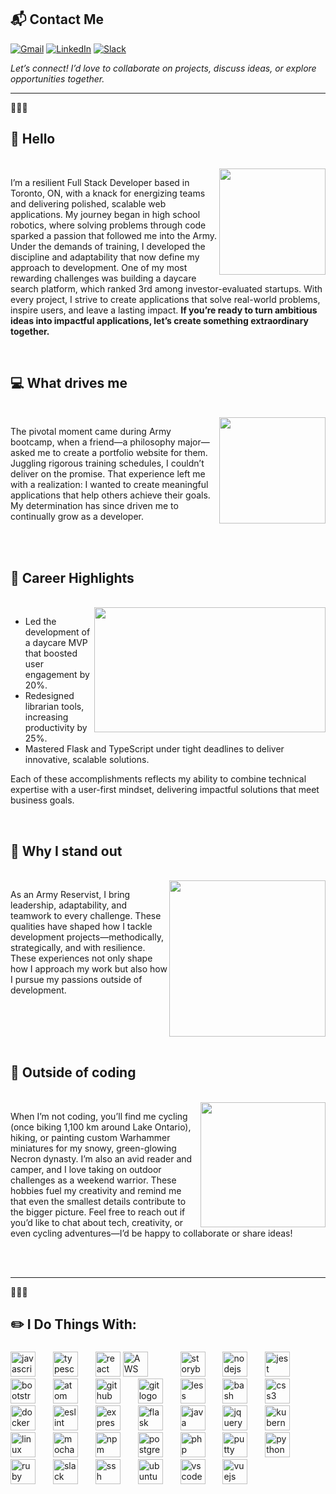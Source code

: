 ## 📬 **Contact Me**  

[![Gmail](https://img.shields.io/badge/Email-D14836?style=flat-square&logo=gmail&logoColor=white)](mailto:edsDbug@gmail.com)
[![LinkedIn](https://img.shields.io/badge/LinkedIn-0077B5?style=flat-square&logo=linkedin&logoColor=white)](https://linkedin.com/in/edgar-leung)
[![Slack](https://img.shields.io/badge/Slack-4A154B?style=flat-square&logo=slack&logoColor=white)](https://internetarchive.slack.com/team/U04CQHU6TNH)  

*Let’s connect! I’d love to collaborate on projects, discuss ideas, or explore opportunities together.*


---

🚀🚀🚀


## 👋 **Hello**
<br>
<img align="right" height="170" src="https://upload.wikimedia.org/wikipedia/commons/thumb/a/a8/CC_2022-06-18_193-Pano_%28cropped%29_01.jpg/1024px-CC_2022-06-18_193-Pano_%28cropped%29_01.jpg" />

<p align="left">
I’m a resilient Full Stack Developer based in Toronto, ON, with a knack for energizing teams and delivering polished, scalable web applications. My journey began in high school robotics, where solving problems through code sparked a passion that followed me into the Army. Under the demands of training, I developed the discipline and adaptability that now define my approach to development. One of my most rewarding challenges was building a daycare search platform, which ranked 3rd among investor-evaluated startups. With every project, I strive to create applications that solve real-world problems, inspire users, and leave a lasting impact. <strong>If you’re ready to turn ambitious ideas into impactful applications, let’s create something extraordinary together.</strong>
</p>
<br>

## 💻 **What drives me**
<br>
<img align="right" height="170" src="https://media.licdn.com/dms/image/v2/D4D12AQH7p3t4DT8LKg/article-cover_image-shrink_720_1280/article-cover_image-shrink_720_1280/0/1686832380307?e=1737590400&v=beta&t=yBcGbg2N7dPfXkP0XxNoCM0YdyPF8yRCg5eslXe0b4k" />

<p align="left">
The pivotal moment came during Army bootcamp, when a friend—a philosophy major—asked me to create a portfolio website for them. Juggling rigorous training schedules, I couldn’t deliver on the promise. That experience left me with a realization: I wanted to create meaningful applications that help others achieve their goals. My determination has since driven me to continually grow as a developer.
</p>
<br><br>

## 🌟 **Career Highlights**
<br>
<img align="right" width="370" height="200" src="https://trustytots.ca/logo/logo_blue.svg" />

<ul align="left">
  <li>Led the development of a daycare MVP that boosted user engagement by 20%.</li>
  <li>Redesigned librarian tools, increasing productivity by 25%.</li>
  <li>Mastered Flask and TypeScript under tight deadlines to deliver innovative, scalable solutions.</li>
</ul>
<p align="left">
Each of these accomplishments reflects my ability to combine technical expertise with a user-first mindset, delivering impactful solutions that meet business goals.
</p>
<br>


## 🎯 **Why I stand out**
<br>
<img align="right"  height="250" src="https://media.gettyimages.com/id/2163556089/photo/members-of-the-canadian-army-are-posing-for-photos-with-festival-goers-during-the-unionville.jpg?s=612x612&w=gi&k=20&c=ne7B89mIxmnIsqM2NNKOLZQMoKCVDvrLoCFuPGEMhp4=" />

<p align="left">
As an Army Reservist, I bring leadership, adaptability, and teamwork to every challenge. These qualities have shaped how I tackle development projects—methodically, strategically, and with resilience. These experiences not only shape how I approach my work but also how I pursue my passions outside of development.  
</p>
<br><br><br><br>

## 🚴 **Outside of coding**
<br>
<img align="right" height="200" src="https://girodilento.com/wp-content/uploads/2020/07/TCX_ADV_Pro_gallery01-1024x682.jpg" />

<p align="left">
When I’m not coding, you’ll find me cycling (once biking 1,100 km around Lake Ontario), hiking, or painting custom Warhammer miniatures for my snowy, green-glowing Necron dynasty. I’m also an avid reader and camper, and I love taking on outdoor challenges as a weekend warrior. These hobbies fuel my creativity and remind me that even the smallest details contribute to the bigger picture. Feel free to reach out if you’d like to chat about tech, creativity, or even cycling adventures—I’d be happy to collaborate or share ideas!
</p>
<br><br>

---

🚀🚀🚀



<h2 align="left">✏️ I Do Things With:</h2>

###

<div align="left">
  <img src="https://cdn.jsdelivr.net/gh/devicons/devicon/icons/javascript/javascript-original.svg" height="40" alt="javascript logo"  />
  <img width="20" />
  <img src="https://cdn.jsdelivr.net/gh/devicons/devicon/icons/typescript/typescript-original.svg" height="40" alt="typescript logo"  />
  <img width="20" />
  <img src="https://cdn.jsdelivr.net/gh/devicons/devicon/icons/react/react-original.svg" height="40" alt="react logo"  />
  <img src="https://upload.wikimedia.org/wikipedia/commons/9/93/Amazon_Web_Services_Logo.svg" height="40" alt="AWS logo" />
  <img width="20" />
  <img width="20" />
  <img src="https://cdn.jsdelivr.net/gh/devicons/devicon/icons/storybook/storybook-original.svg" height="40" alt="storybook logo"  />
  <img width="20" />
  <img src="https://cdn.jsdelivr.net/gh/devicons/devicon/icons/nodejs/nodejs-original.svg" height="40" alt="nodejs logo"  />
  <img width="20" />
  <img src="https://cdn.jsdelivr.net/gh/devicons/devicon/icons/jest/jest-plain.svg" height="40" alt="jest logo"  />
  <img width="20" />
  <img src="https://cdn.jsdelivr.net/gh/devicons/devicon/icons/bootstrap/bootstrap-original.svg" height="40" alt="bootstrap logo"  />
  <img width="20" />
  <img src="https://cdn.jsdelivr.net/gh/devicons/devicon/icons/atom/atom-original.svg" height="40" alt="atom logo"  />
  <img width="20" />
  <img src="https://cdn.jsdelivr.net/gh/devicons/devicon/icons/github/github-original.svg" height="40" alt="github logo"  />
  <img width="20" />
  <img src="https://cdn.jsdelivr.net/gh/devicons/devicon/icons/git/git-original.svg" height="40" alt="git logo"  />
  <img width="20" />
  <img src="https://cdn.jsdelivr.net/gh/devicons/devicon/icons/less/less-plain-wordmark.svg" height="40" alt="less logo"  />
  <img width="20" />
  <img src="https://cdn.jsdelivr.net/gh/devicons/devicon/icons/bash/bash-original.svg" height="40" alt="bash logo"  />
  <img width="20" />
  <img src="https://cdn.jsdelivr.net/gh/devicons/devicon/icons/css3/css3-original.svg" height="40" alt="css3 logo"  />
  <img width="20" />
  <img src="https://cdn.jsdelivr.net/gh/devicons/devicon/icons/docker/docker-original.svg" height="40" alt="docker logo"  />
  <img width="20" />
  <img src="https://cdn.jsdelivr.net/gh/devicons/devicon/icons/eslint/eslint-original.svg" height="40" alt="eslint logo"  />
  <img width="20" />
  <img src="https://cdn.jsdelivr.net/gh/devicons/devicon/icons/express/express-original.svg" height="40" alt="express logo"  />
  <img width="20" />
  <img src="https://cdn.jsdelivr.net/gh/devicons/devicon/icons/flask/flask-original.svg" height="40" alt="flask logo"  />
  <img width="20" />
  <img src="https://cdn.jsdelivr.net/gh/devicons/devicon/icons/java/java-original.svg" height="40" alt="java logo"  />
  <img width="20" />
  <img src="https://cdn.jsdelivr.net/gh/devicons/devicon/icons/jquery/jquery-original.svg" height="40" alt="jquery logo"  />
  <img width="20" />
  <img src="https://cdn.jsdelivr.net/gh/devicons/devicon/icons/kubernetes/kubernetes-plain.svg" height="40" alt="kubernetes logo"  />
  <img width="20" />
  <img src="https://cdn.jsdelivr.net/gh/devicons/devicon/icons/linux/linux-original.svg" height="40" alt="linux logo"  />
  <img width="20" />
  <img src="https://cdn.jsdelivr.net/gh/devicons/devicon/icons/mocha/mocha-plain.svg" height="40" alt="mocha logo"  />
  <img width="20" />
  <img src="https://cdn.jsdelivr.net/gh/devicons/devicon/icons/npm/npm-original-wordmark.svg" height="40" alt="npm logo"  />
  <img width="20" />
  <img src="https://cdn.jsdelivr.net/gh/devicons/devicon/icons/postgresql/postgresql-original.svg" height="40" alt="postgresql logo"  />
  <img width="20" />
  <img src="https://cdn.jsdelivr.net/gh/devicons/devicon/icons/php/php-original.svg" height="40" alt="php logo"  />
  <img width="20" />
  <img src="https://cdn.jsdelivr.net/gh/devicons/devicon/icons/putty/putty-original.svg" height="40" alt="putty logo"  />
  <img width="20" />
  <img src="https://cdn.jsdelivr.net/gh/devicons/devicon/icons/python/python-original.svg" height="40" alt="python logo"  />
  <img width="20" />
  <img src="https://cdn.jsdelivr.net/gh/devicons/devicon/icons/ruby/ruby-original.svg" height="40" alt="ruby logo"  />
  <img width="20" />
  <img src="https://cdn.jsdelivr.net/gh/devicons/devicon/icons/slack/slack-original.svg" height="40" alt="slack logo"  />
  <img width="20" />
  <img src="https://cdn.jsdelivr.net/gh/devicons/devicon/icons/ssh/ssh-original.svg" height="40" alt="ssh logo"  />
  <img width="20" />
  <img src="https://cdn.jsdelivr.net/gh/devicons/devicon/icons/ubuntu/ubuntu-plain.svg" height="40" alt="ubuntu logo"  />
  <img width="20" />
  <img src="https://cdn.jsdelivr.net/gh/devicons/devicon/icons/vscode/vscode-original.svg" height="40" alt="vscode logo"  />
  <img width="20" />
  <img src="https://cdn.jsdelivr.net/gh/devicons/devicon/icons/vuejs/vuejs-original.svg" height="40" alt="vuejs logo"  />
</div>





